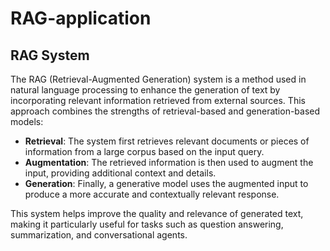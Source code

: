# RAG-application

## RAG System

The RAG (Retrieval-Augmented Generation) system is a method used in natural language processing to enhance the generation of text by incorporating relevant information retrieved from external sources. This approach combines the strengths of retrieval-based and generation-based models:

- **Retrieval**: The system first retrieves relevant documents or pieces of information from a large corpus based on the input query.
- **Augmentation**: The retrieved information is then used to augment the input, providing additional context and details.
- **Generation**: Finally, a generative model uses the augmented input to produce a more accurate and contextually relevant response.

This system helps improve the quality and relevance of generated text, making it particularly useful for tasks such as question answering, summarization, and conversational agents.